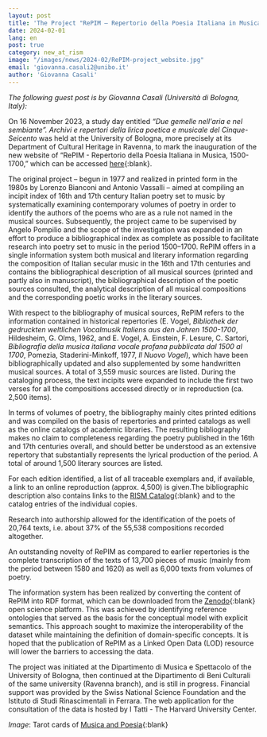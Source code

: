 ```yaml
---
layout: post
title: 'The Project "RePIM – Repertorio della Poesia Italiana in Musica, 1500-1700"'
date: 2024-02-01
lang: en
post: true
category: new_at_rism
image: "/images/news/2024-02/RePIM-project_website.jpg"
email: 'giovanna.casali2@unibo.it'
author: 'Giovanna Casali'
---
```


_The following guest post is by Giovanna Casali (Università di Bologna, Italy):_

On 16 November 2023, a study day entitled _“Due gemelle nell'aria e nel sembiante”. Archivi e repertori della lirica poetica e musicale del Cinque-Seicento_ was held at the University of Bologna, more precisely at its Department of Cultural Heritage in Ravenna, to mark the inauguration of the new website of “RePIM - Repertorio della Poesia Italiana in Musica, 1500-1700,” which can be accessed [here](https://repim.itatti.harvard.edu/){:blank}.

The original project – begun in 1977 and realized in printed form in the 1980s by Lorenzo Bianconi and Antonio Vassalli – aimed at compiling an incipit index of 16th and 17th century Italian poetry set to music by systematically examining contemporary volumes of poetry in order to identify the authors of the poems who are as a rule not named in the musical sources. Subsequently, the project came to be supervised by Angelo Pompilio and the scope of the investigation was expanded in an effort to produce a bibliographical index as complete as possible to facilitate research into poetry set to music in the period 1500–1700. RePIM offers in a single information system both musical and literary information regarding the composition of Italian secular music in the 16th and 17th centuries and contains the bibliographical description of all musical sources (printed and partly also in manuscript), the bibliographical description of the poetic sources consulted, the analytical description of all musical compositions and the corresponding poetic works in the literary sources.

With respect to the bibliography of musical sources, RePIM refers to the information contained in historical repertories (E. Vogel, _Bibliothek der gedruckten weltlichen Vocalmusik Italiens aus den Jahren 1500-1700_, Hildesheim, G. Olms, 1962, and E. Vogel, A. Einstein, F. Lesure, C. Sartori, _Bibliografia della musica italiana vocale profana pubblicata dal 1500 al 1700_, Pomezia, Staderini-Minkoff, 1977, _Il Nuovo Vogel_), which have been bibliographically updated and also supplemented by some handwritten musical sources. A total of 3,559 music sources are listed. During the cataloging process, the text incipits were expanded to include the first two verses for all the compositions accessed directly or in reproduction (ca. 2,500 items).

In terms of volumes of poetry, the bibliography mainly cites printed editions and was compiled on the basis of repertories and printed catalogs as well as the online catalogs of academic libraries. The resulting bibliography makes no claim to completeness regarding the poetry published in the 16th and 17th centuries overall, and should better be understood as an extensive repertory that substantially represents the lyrical production of the period. A total of around 1,500 literary sources are listed.

For each edition identified, a list of all traceable exemplars and, if available, a link to an online reproduction (approx. 4,500) is given.The bibliographic description also contains links to the [RISM Catalog](https://opac.rism.info/){:blank} and to the catalog entries of the individual copies.

Research into authorship allowed for the identification of the poets of 20,764 texts, i.e. about 37% of the 55,538 compositions recorded altogether.

An outstanding novelty of RePIM as compared to earlier repertories is the complete transcription of the texts of 13,700 pieces of music (mainly from the period between 1580 and 1620) as well as 6,000 texts from volumes of poetry.

The information system has been realized by converting the content of RePIM into RDF format, which can be downloaded from the [Zenodo](https://zenodo.org/records/5692109){:blank} open science platform. This was achieved by identifying reference ontologies that served as the basis for the conceptual model with explicit semantics. This approach sought to maximize the interoperability of the dataset while maintaining the definition of domain-specific concepts. It is hoped that the publication of RePIM as a Linked Open Data (LOD) resource will lower the barriers to accessing the data.

The project was initiated at the Dipartimento di Musica e Spettacolo of the University of Bologna, then continued at the Dipartimento di Beni Culturali of the same university (Ravenna branch), and is still in progress. Financial support was provided by the Swiss National Science Foundation and the Istituto di Studi Rinascimentali in Ferrara. The web application for the consultation of the data is hosted by I Tatti - The Harvard University Center.

_Image_: Tarot cards of [Musica and Poesia]( https://www.alchemywebsite.com/mantegna.html){:blank}
